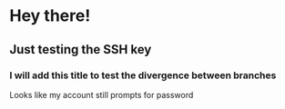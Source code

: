 # Hey there!

## Just testing the SSH key

### I will add this title to test the divergence between branches

Looks like my account still prompts for password
